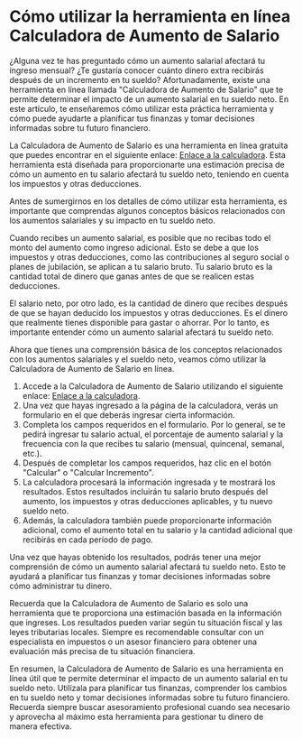 Cómo utilizar la herramienta en línea Calculadora de Aumento de Salario
=======================================================================

¿Alguna vez te has preguntado cómo un aumento salarial afectará tu ingreso mensual? ¿Te gustaría conocer cuánto dinero extra recibirás después de un incremento en tu sueldo? Afortunadamente, existe una herramienta en línea llamada "Calculadora de Aumento de Salario" que te permite determinar el impacto de un aumento salarial en tu sueldo neto. En este artículo, te enseñaremos cómo utilizar esta práctica herramienta y cómo puede ayudarte a planificar tus finanzas y tomar decisiones informadas sobre tu futuro financiero.

La Calculadora de Aumento de Salario es una herramienta en línea gratuita que puedes encontrar en el siguiente enlace: [Enlace a la calculadora](https://www.onlinecalculatorsfree.com/es/financial/pay-raise-calculator.html). Esta herramienta está diseñada para proporcionarte una estimación precisa de cómo un aumento en tu salario afectará tu sueldo neto, teniendo en cuenta los impuestos y otras deducciones.

Antes de sumergirnos en los detalles de cómo utilizar esta herramienta, es importante que comprendas algunos conceptos básicos relacionados con los aumentos salariales y su impacto en tu sueldo neto.

Cuando recibes un aumento salarial, es posible que no recibas todo el monto del aumento como ingreso adicional. Esto se debe a que los impuestos y otras deducciones, como las contribuciones al seguro social o planes de jubilación, se aplican a tu salario bruto. Tu salario bruto es la cantidad total de dinero que ganas antes de que se realicen estas deducciones.

El salario neto, por otro lado, es la cantidad de dinero que recibes después de que se hayan deducido los impuestos y otras deducciones. Es el dinero que realmente tienes disponible para gastar o ahorrar. Por lo tanto, es importante entender cómo un aumento salarial afectará tu sueldo neto.

Ahora que tienes una comprensión básica de los conceptos relacionados con los aumentos salariales y el sueldo neto, veamos cómo utilizar la Calculadora de Aumento de Salario en línea.

1. Accede a la Calculadora de Aumento de Salario utilizando el siguiente enlace: [Enlace a la calculadora](https://www.onlinecalculatorsfree.com/es/financial/pay-raise-calculator.html).
2. Una vez que hayas ingresado a la página de la calculadora, verás un formulario en el que deberás ingresar cierta información.
3. Completa los campos requeridos en el formulario. Por lo general, se te pedirá ingresar tu salario actual, el porcentaje de aumento salarial y la frecuencia con la que recibes tu salario (mensual, quincenal, semanal, etc.).
4. Después de completar los campos requeridos, haz clic en el botón "Calcular" o "Calcular Incremento".
5. La calculadora procesará la información ingresada y te mostrará los resultados. Estos resultados incluirán tu salario bruto después del aumento, los impuestos y otras deducciones aplicables, y tu nuevo sueldo neto.
6. Además, la calculadora también puede proporcionarte información adicional, como el aumento total en tu salario y la cantidad adicional que recibirás en cada período de pago.

Una vez que hayas obtenido los resultados, podrás tener una mejor comprensión de cómo un aumento salarial afectará tu sueldo neto. Esto te ayudará a planificar tus finanzas y tomar decisiones informadas sobre cómo administrar tu dinero.

Recuerda que la Calculadora de Aumento de Salario es solo una herramienta que te proporciona una estimación basada en la información que ingreses. Los resultados pueden variar según tu situación fiscal y las leyes tributarias locales. Siempre es recomendable consultar con un especialista en impuestos o un asesor financiero para obtener una evaluación más precisa de tu situación financiera.

En resumen, la Calculadora de Aumento de Salario es una herramienta en línea útil que te permite determinar el impacto de un aumento salarial en tu sueldo neto. Utilízala para planificar tus finanzas, comprender los cambios en tu sueldo neto y tomar decisiones informadas sobre tu futuro financiero. Recuerda siempre buscar asesoramiento profesional cuando sea necesario y aprovecha al máximo esta herramienta para gestionar tu dinero de manera efectiva.